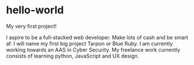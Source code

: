 # hello-world

My very first project!

I aspire to be a full-stacked web developer. Make lots of cash and be smart af. 
I will name my first big project Tarpon or Blue Ruby.
I am currently working towards an AAS in Cyber Security.
My freelance work currently consists of learning python, JavaScript and UX design. 

